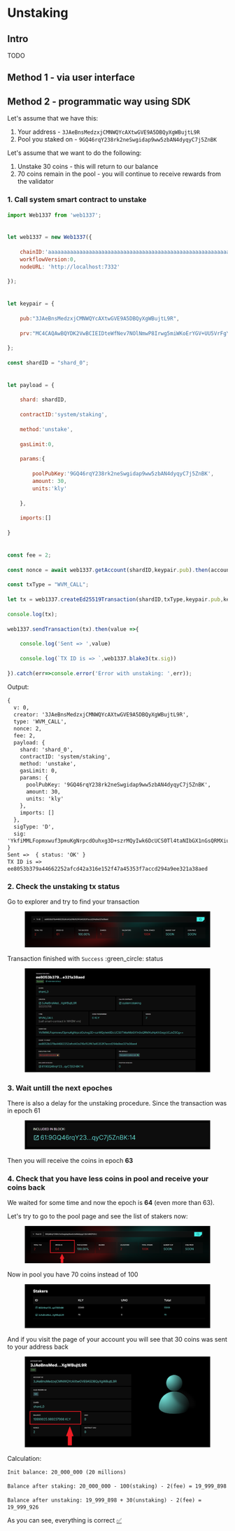 # Unstaking

## Intro

TODO

## Method 1 - via user interface

## Method 2 - programmatic way using SDK

Let's assume that we have this:

1. Your address - `3JAeBnsMedzxjCMNWQYcAXtwGVE9A5DBQyXgWBujtL9R`
2. Pool you staked on - `9GQ46rqY238rk2neSwgidap9ww5zbAN4dyqyC7j5ZnBK`

Let's assume that we want to do the following:

1. Unstake 30 coins - this will return to our balance
2. 70 coins remain in the pool - you will continue to receive rewards from the validator

### 1. Call system smart contract to unstake

```javascript
import Web1337 from 'web1337';


let web1337 = new Web1337({

    chainID:'aaaaaaaaaaaaaaaaaaaaaaaaaaaaaaaaaaaaaaaaaaaaaaaaaaaaaaaaaaaaaaaa',
    workflowVersion:0,
    nodeURL: 'http://localhost:7332'

});


let keypair = {

    pub:"3JAeBnsMedzxjCMNWQYcAXtwGVE9A5DBQyXgWBujtL9R",

    prv:"MC4CAQAwBQYDK2VwBCIEIDteWfNev7NOlNmwP8Irwg5miWKoErYGV+UU5VrFgYev"

};

const shardID = "shard_0";


let payload = {

    shard: shardID,

    contractID:'system/staking',

    method:'unstake',

    gasLimit:0,

    params:{

        poolPubKey:'9GQ46rqY238rk2neSwgidap9ww5zbAN4dyqyC7j5ZnBK',
        amount: 30,
        units:'kly'

    },

    imports:[]

}


const fee = 2;

const nonce = await web1337.getAccount(shardID,keypair.pub).then(account=>account.nonce+1);

const txType = "WVM_CALL";

let tx = web1337.createEd25519Transaction(shardID,txType,keypair.pub,keypair.prv,nonce,fee,payload);

console.log(tx);

web1337.sendTransaction(tx).then(value =>{

    console.log('Sent => ',value)

    console.log(`TX ID is => `,web1337.blake3(tx.sig))

}).catch(err=>console.error('Error with unstaking: ',err));
```

Output:

```code-runner-output
{
  v: 0,
  creator: '3JAeBnsMedzxjCMNWQYcAXtwGVE9A5DBQyXgWBujtL9R',
  type: 'WVM_CALL',
  nonce: 2,
  fee: 2,
  payload: {
    shard: 'shard_0',
    contractID: 'system/staking',
    method: 'unstake',
    gasLimit: 0,
    params: {
      poolPubKey: '9GQ46rqY238rk2neSwgidap9ww5zbAN4dyqyC7j5ZnBK',
      amount: 30,
      units: 'kly'
    },
    imports: []
  },
  sigType: 'D',
  sig: 'YkfiMMLFopmxwuf3pmuKgNrpcdOuhxg3D+szrMQyIwk6DcUCS0Tl4taNIbGX1nGsQRMXiuNpKASxqyUCJxZ0Cg=='
}
Sent =>  { status: 'OK' }
TX ID is =>  ee8053b379a44662252afcd42a316e152f47a45353f7accd294a9ee321a38aed
```

### 2. Check the unstaking tx status

Go to explorer and try to find your transaction

<figure><img src="../../../.gitbook/assets/image (50).png" alt=""><figcaption></figcaption></figure>

Transaction finished with `Success` :green\_circle: status

<figure><img src="../../../.gitbook/assets/image (51).png" alt=""><figcaption></figcaption></figure>

### 3. Wait untill the next epoches

There is also a delay for the unstaking procedure. Since the transaction was in epoch 61

<figure><img src="../../../.gitbook/assets/image (52).png" alt=""><figcaption></figcaption></figure>

Then you will receive the coins in epoch **63**

### 4. Check that you have less coins in pool and receive your coins back

We waited for some time and now the epoch is **64** (even more than 63).

Let's try to go to the pool page and see the list of stakers now:

<figure><img src="../../../.gitbook/assets/image (54).png" alt=""><figcaption></figcaption></figure>

Now in pool you have 70 coins instead of 100

<figure><img src="../../../.gitbook/assets/image (53).png" alt=""><figcaption></figcaption></figure>

And if you visit the page of your account you will see that 30 coins was sent to your address back

<figure><img src="../../../.gitbook/assets/image (55).png" alt=""><figcaption></figcaption></figure>

Calculation:

```
Init balance: 20_000_000 (20 millions)

Balance after staking: 20_000_000 - 100(staking) - 2(fee) = 19_999_898

Balance after unstaking: 19_999_898 + 30(unstaking) - 2(fee) = 19_999_926
```

As you can see, everything is correct [✅](https://emojipedia.org/check-mark-button)
